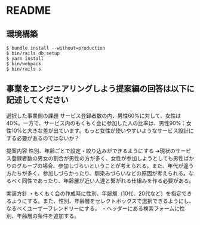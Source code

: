 # README

## 環境構築
```
$ bundle install --without=production
$ bin/rails db:setup
$ yarn install
$ bin/webpack
$ bin/rails s
```

## 事業をエンジニアリングしよう提案編の回答は以下に記述してください
選択した事業側の課題
サービス登録者数の内、男性60%に対して、女性は40%。一方で、サービス内のもくもく会に参加した人の比率は、男性90%：女性10%と大きな差が出ています。もっと女性が使いやすいようなサービス設計にする必要があるのではないか？

提案内容
性別、年齢ごとで設定・絞り込みができるようにする
➔現状のサービス登録者数の男女の割合が男性の方が多く、女性が参加しようとしても男性ばかりのグループの場合、参加しづらいということが考えられる。また、年代が違う方たちが多く、参加しづらかったり、馴染みづらいなどの原因が考えられる。なるべく同性であったり、年齢層が近い人達と繋がれる仕組みを作る必要がある。

実装方針
・もくもく会の作成時に性別、年齢層（10代、20代など）を指定できるようにする。また、性別、年齢層をセレクトボックスで選択できるようにし、なるべくユーザーフレンドリーにする。
・ヘッダーにある検索フォームに性別、年齢層の条件を追加する。